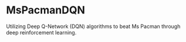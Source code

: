 # MsPacmanDQN
Utilizing Deep Q-Network (DQN) algorithms to beat Ms Pacman through deep reinforcement learning.
